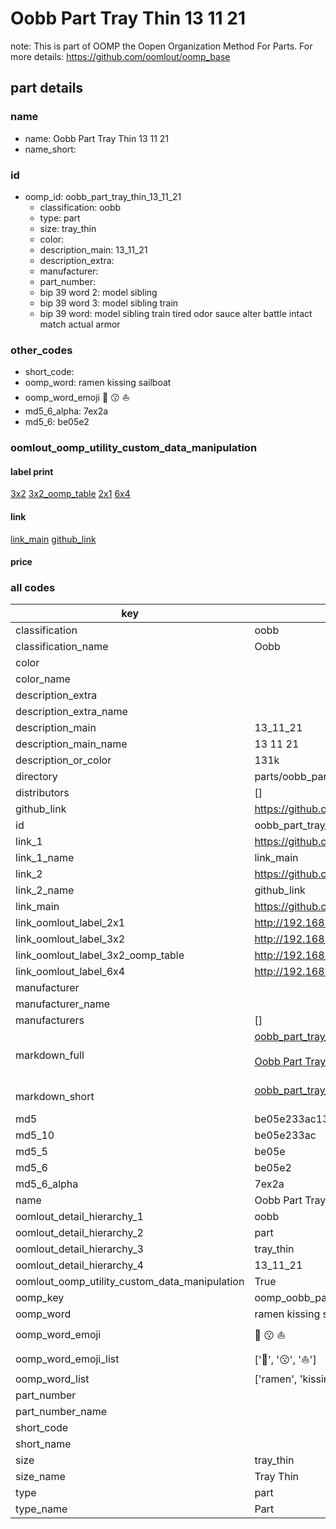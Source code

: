 # Oobb Part Tray Thin 13 11 21  

note: This is part of OOMP the Oopen Organization Method For Parts. For more details: https://github.com/oomlout/oomp_base

##  part details





### name
* name: Oobb Part Tray Thin 13 11 21
* name_short: 
### id
* oomp_id: oobb_part_tray_thin_13_11_21
  * classification: oobb
  * type: part
  * size: tray_thin
  * color: 
  * description_main: 13_11_21
  * description_extra: 
  * manufacturer: 
  * part_number: 
  * bip 39 word 2: model sibling
  * bip 39 word 3: model sibling train
  * bip 39 word: model sibling train tired odor sauce alter battle intact match actual armor

### other_codes
* short_code: 
* oomp_word: ramen kissing sailboat
* oomp_word_emoji :ramen: :kissing: :sailboat:
* md5_6_alpha: 7ex2a
* md5_6: be05e2






### oomlout_oomp_utility_custom_data_manipulation
#### label print
[3x2](http://192.168.1.245:1112/?label=oomp%207ex2a)
[3x2_oomp_table](http://192.168.1.107:1112/?label=oomp%207ex2a)
[2x1](http://192.168.1.242:1112/?label=oomp%207ex2a)
[6x4](http://192.168.1.55:1112/?label=oomp%207ex2a)    

#### link

[link_main](https://github.com/oomlout/oomlout_oomp_current_version_messy/tree/main/parts/oobb_part_tray_thin_13_11_21) [github_link](https://github.com/oomlout/oomlout_oomp_part_src/tree/main/parts/oobb_part_tray_thin_13_11_21)                             

#### price







### all codes 
| key | value |  
| --- | --- |  
| classification | oobb |  
| classification_name | Oobb |  
| color |  |  
| color_name |  |  
| description_extra |  |  
| description_extra_name |  |  
| description_main | 13_11_21 |  
| description_main_name | 13 11 21 |  
| description_or_color | 131k |  
| directory | parts/oobb_part_tray_thin_13_11_21 |  
| distributors | [] |  
| github_link | https://github.com/oomlout/oomlout_oomp_part_src/tree/main/parts/oobb_part_tray_thin_13_11_21 |  
| id | oobb_part_tray_thin_13_11_21 |  
| link_1 | https://github.com/oomlout/oomlout_oomp_current_version_messy/tree/main/parts/oobb_part_tray_thin_13_11_21 |  
| link_1_name | link_main |  
| link_2 | https://github.com/oomlout/oomlout_oomp_part_src/tree/main/parts/oobb_part_tray_thin_13_11_21 |  
| link_2_name | github_link |  
| link_main | https://github.com/oomlout/oomlout_oomp_current_version_messy/tree/main/parts/oobb_part_tray_thin_13_11_21 |  
| link_oomlout_label_2x1 | http://192.168.1.242:1112/?label=oomp%207ex2a |  
| link_oomlout_label_3x2 | http://192.168.1.245:1112/?label=oomp%207ex2a |  
| link_oomlout_label_3x2_oomp_table | http://192.168.1.107:1112/?label=oomp%207ex2a |  
| link_oomlout_label_6x4 | http://192.168.1.55:1112/?label=oomp%207ex2a |  
| manufacturer |  |  
| manufacturer_name |  |  
| manufacturers | [] |  
| markdown_full | [oobb_part_tray_thin_13_11_21](https://github.com/oomlout/oomlout_oomp_current_version_messy/tree/main/parts/oobb_part_tray_thin_13_11_21)<br>[](https://github.com/oomlout/oomlout_oomp_current_version_messy/tree/main/parts/oobb_part_tray_thin_13_11_21)<br>[Oobb Part Tray Thin 13 11 21](https://github.com/oomlout/oomlout_oomp_current_version_messy/tree/main/parts/oobb_part_tray_thin_13_11_21)<br><br> |  
| markdown_short | [oobb_part_tray_thin_13_11_21](https://github.com/oomlout/oomlout_oomp_current_version_messy/tree/main/parts/oobb_part_tray_thin_13_11_21)<br><br> |  
| md5 | be05e233ac1340eefe4c9e2bce31ec74 |  
| md5_10 | be05e233ac |  
| md5_5 | be05e |  
| md5_6 | be05e2 |  
| md5_6_alpha | 7ex2a |  
| name | Oobb Part Tray Thin 13 11 21 |  
| oomlout_detail_hierarchy_1 | oobb |  
| oomlout_detail_hierarchy_2 | part |  
| oomlout_detail_hierarchy_3 | tray_thin |  
| oomlout_detail_hierarchy_4 | 13_11_21 |  
| oomlout_oomp_utility_custom_data_manipulation | True |  
| oomp_key | oomp_oobb_part_tray_thin_13_11_21 |  
| oomp_word | ramen kissing sailboat |  
| oomp_word_emoji | :ramen: :kissing: :sailboat: |  
| oomp_word_emoji_list | [':ramen:', ':kissing:', ':sailboat:'] |  
| oomp_word_list | ['ramen', 'kissing', 'sailboat'] |  
| part_number |  |  
| part_number_name |  |  
| short_code |  |  
| short_name |  |  
| size | tray_thin |  
| size_name | Tray Thin |  
| type | part |  
| type_name | Part |  
